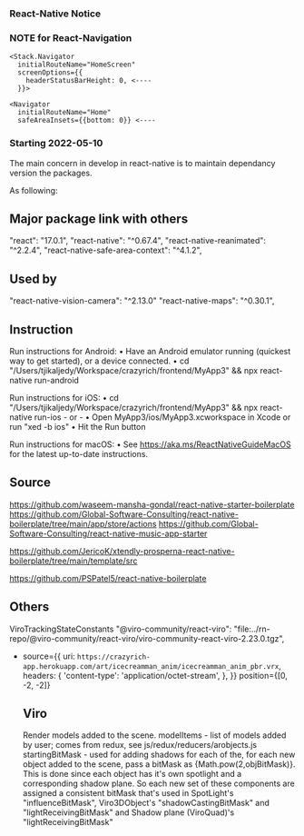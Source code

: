 ### React-Native Notice

### NOTE for React-Navigation

    <Stack.Navigator
      initialRouteName="HomeScreen"
      screenOptions={{
        headerStatusBarHeight: 0, <----
      }}>

    <Navigator
      initialRouteName="Home"
      safeAreaInsets={{bottom: 0}} <----

### Starting 2022-05-10

The main concern in develop in react-native is to maintain dependancy version the packages.

As following:

## Major package link with others

"react": "17.0.1",
"react-native": "^0.67.4",
"react-native-reanimated": "^2.2.4",
"react-native-safe-area-context": "^4.1.2",

## Used by

"react-native-vision-camera": "^2.13.0"
"react-native-maps": "^0.30.1",

## Instruction

Run instructions for Android:
• Have an Android emulator running (quickest way to get started), or a device connected.
• cd "/Users/tjikaljedy/Workspace/crazyrich/frontend/MyApp3" && npx react-native run-android

Run instructions for iOS:
• cd "/Users/tjikaljedy/Workspace/crazyrich/frontend/MyApp3" && npx react-native run-ios - or -
• Open MyApp3/ios/MyApp3.xcworkspace in Xcode or run "xed -b ios"
• Hit the Run button

Run instructions for macOS:
• See https://aka.ms/ReactNativeGuideMacOS for the latest up-to-date instructions.

## Source

https://github.com/waseem-mansha-gondal/react-native-starter-boilerplate
https://github.com/Global-Software-Consulting/react-native-boilerplate/tree/main/app/store/actions
https://github.com/Global-Software-Consulting/react-native-music-app-starter

https://github.com/JericoK/xtendly-prosperna-react-native-boilerplate/tree/main/template/src

https://github.com/PSPatel5/react-native-boilerplate

## Others

ViroTrackingStateConstants
"@viro-community/react-viro": "file:../rn-repo/@viro-community/react-viro/viro-community-react-viro-2.23.0.tgz",

- source={{
                 uri: `https://crazyrich-app.herokuapp.com/art/icecreamman_anim/icecreamman_anim_pbr.vrx`,
                 headers: {
                   'content-type': 'application/octet-stream',
                 },
               }}
  position={[0, -2, -2]}

  ## Viro

  Render models added to the scene.
  modelItems - list of models added by user; comes from redux, see js/redux/reducers/arobjects.js
  startingBitMask - used for adding shadows for each of the, for each new object added to the scene,
  pass a bitMask as {Math.pow(2,objBitMask)}. This is done since each object has it's own
  spotlight and a corresponding shadow plane. So each new set of these components are assigned a
  consistent bitMask that's used in SpotLight's "influenceBitMask",
  Viro3DObject's "shadowCastingBitMask" and "lightReceivingBitMask" and Shadow plane (ViroQuad)'s "lightReceivingBitMask"
